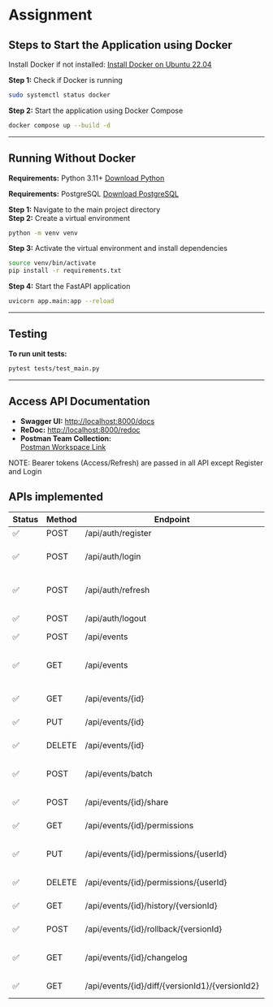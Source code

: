 # Assignment

## Steps to Start the Application using Docker
Install Docker if not installed: [Install Docker on Ubuntu 22.04](https://www.digitalocean.com/community/tutorials/how-to-install-and-use-docker-on-ubuntu-22-04)

**Step 1:** Check if Docker is running  
```bash
sudo systemctl status docker
```

**Step 2:** Start the application using Docker Compose  
```bash
docker compose up --build -d
```

---

## Running Without Docker
**Requirements:** Python 3.11+ [Download Python](https://www.python.org/downloads/)

**Requirements:** PostgreSQL [Download PostgreSQL](https://www.postgresql.org/download/)

**Step 1:** Navigate to the main project directory  
**Step 2:** Create a virtual environment  
```bash
python -m venv venv
```

**Step 3:** Activate the virtual environment and install dependencies  
```bash
source venv/bin/activate
pip install -r requirements.txt
```

**Step 4:** Start the FastAPI application  
```bash
uvicorn app.main:app --reload
```

---

## Testing

**To run unit tests:**  
```bash
pytest tests/test_main.py
```

---

## Access API Documentation
- **Swagger UI:** [http://localhost:8000/docs](http://localhost:8000/docs)  
- **ReDoc:** [http://localhost:8000/redoc](http://localhost:8000/redoc)  
- **Postman Team Collection:**  
  [Postman Workspace Link](https://grey-satellite-599898.postman.co/workspace/My-Workspace~0291e9e1-f5ee-4f6d-8365-81fd4ee31eea/collection/14208817-13fd6ebe-ef54-4e79-8fea-79bef0551ab1?action=share&creator=14208817)

NOTE: Bearer tokens (Access/Refresh) are passed in all API except Register and Login


## APIs implemented
| Status | Method | Endpoint                                             | Type             | Description                                                       |
|----|--------|------------------------------------------------------|------------------|-------------------------------------------------------------------|
| ✅ | POST   | /api/auth/register                                   | Authentication   | Register a new user                                               |
| ✅ | POST   | /api/auth/login                                      | Authentication   | Login and receive an authentication token                         |
| ✅ | POST   | /api/auth/refresh                                    | Authentication   | Refresh an authentication token                                   |
| ✅ | POST   | /api/auth/logout                                     | Authentication   | Invalidate the current token                                      |
| ✅ | POST   | /api/events                                          | Event            | Create a new event                                                |
| ✅ | GET    | /api/events                                          | Event            | List all events the user has access to (with pagination/filtering)|
| ✅ | GET    | /api/events/{id}                                     | Event            | Get a specific event by ID                                        |
| ✅ | PUT    | /api/events/{id}                                     | Event            | Update an event by ID                                             |
| ✅ | DELETE | /api/events/{id}                                     | Event            | Delete an event by ID                                             |
| ✅ | POST   | /api/events/batch                                    | Event            | Create multiple events in a single request                        |
| ✅ | POST   | /api/events/{id}/share                               | Collaboration    | Share an event with other users                                   |
| ✅ | GET    | /api/events/{id}/permissions                         | Collaboration    | List all permissions for an event                                 |
| ✅ | PUT    | /api/events/{id}/permissions/{userId}               | Collaboration    | Update permissions for a user                                     |
| ✅ | DELETE | /api/events/{id}/permissions/{userId}               | Collaboration    | Remove access for a user                                          |
| ✅ | GET    | /api/events/{id}/history/{versionId}                | Version History  | Get a specific version of an event                                |
| ✅ | POST   | /api/events/{id}/rollback/{versionId}               | Version History  | Rollback to a previous version                                    |
| ✅ | GET    | /api/events/{id}/changelog                           | Changelog        | Get a chronological log of all changes to an event                |
| ✅ | GET    | /api/events/{id}/diff/{versionId1}/{versionId2}     | Changelog        | Get a diff between two versions                                   |


